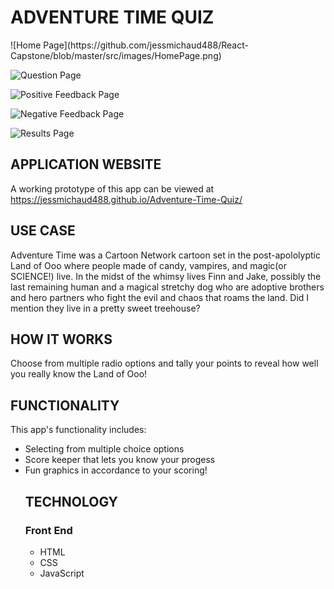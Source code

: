 <h1>ADVENTURE  TIME  QUIZ</h1>
![Home Page](https://github.com/jessmichaud488/React-Capstone/blob/master/src/images/HomePage.png)

![Question Page](https://github.com/jessmichaud488/React-Capstone/blob/master/src/images/LogIn.png)

![Positive Feedback Page ](https://github.com/jessmichaud488/React-Capstone/blob/master/src/images/NewEntry.png)

![Negative Feedback Page ](https://github.com/jessmichaud488/React-Capstone/blob/master/src/images/NewEntry.png)

![Results Page](https://github.com/jessmichaud488/React-Capstone/blob/master/src/images/EditEntry.png)

<h2>APPLICATION WEBSITE</h2>
<p>A working prototype of this app can be viewed at <a href="https://jessmichaud488.github.io/Adventure-Time-Quiz/">https://jessmichaud488.github.io/Adventure-Time-Quiz/</a></p>

<h2>USE CASE</h2>
<p>Adventure Time was a Cartoon Network cartoon set in the post-apololyptic Land of Ooo where people made of candy, vampires, and magic(or SCIENCE!) live. In the midst of the whimsy lives Finn and Jake, possibly the last remaining human and a magical stretchy dog who are adoptive brothers and hero partners who fight the evil and chaos that roams the land. Did I mention they live in a pretty sweet treehouse?</p>

<h2>HOW IT WORKS</h2>
<p>Choose from multiple radio options and tally your points to reveal how well you really know the Land of Ooo!</p>

<h2>FUNCTIONALITY</h2>
<p>This app's functionality includes:</p>
<ul>
<li>Selecting from multiple choice options</li>
<li>Score keeper that lets you know your progess</li>
<li>Fun graphics in accordance to your scoring!</li>

<h2>TECHNOLOGY</h2>
<h3>Front End</h3>
<ul>
	<li>HTML</li>
	<li>CSS</li>
	<li>JavaScript</li>
</ul>



